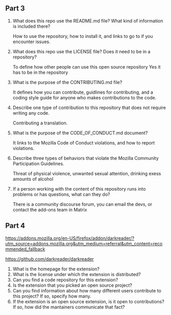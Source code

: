 ## Part 3

1. What does this repo use the README.md file? What kind of information is included there?

    How to use the repository, how to install it, and links to go to if you encounter issues.

2. What does this repo use the LICENSE file? Does it need to be in a repository?

    To define how other people can use this open source repository
    Yes it has to be in the repository

3. What is the purpose of the CONTRIBUTING.md file?

    It defines how you can contribute, guidlines for contributing, and a coding style guide for anyone who makes contributions to the code.

4. Describe one type of contribution to this repository that does not require writing any code.

    Contributing a translation.

5. What is the purpose of the CODE_OF_CONDUCT.md document?

    It links to the Mozilla Code of Conduct violations, and how to report violations.

6. Describe three types of behaviors that violate the Mozilla Community Participation Guidelines.
   
   Threat of physical violence, unwanted sexual attention, drinking exess amounts of alcohol

7. If a person working with the content of this repository runs into problems or has questions, what can they do?

    There is a community discourse forum, you can email the devs, or contact the add-ons team in Matrix

## Part 4

https://addons.mozilla.org/en-US/firefox/addon/darkreader/?utm_source=addons.mozilla.org&utm_medium=referral&utm_content=recommended_fallback

https://github.com/darkreader/darkreader

1. What is the homepage for the extension?
2. What is the license under which the extension is distributed?
3. Can you find a code repository for this extension?
4. Is the extension that you picked an open source project?
5. Can you find information about how many different users contribute to this project? If so, specify how many.
6. If the extension is an open source extension, is it open to contributions? If so, how did the mantainers communicate that fact?

